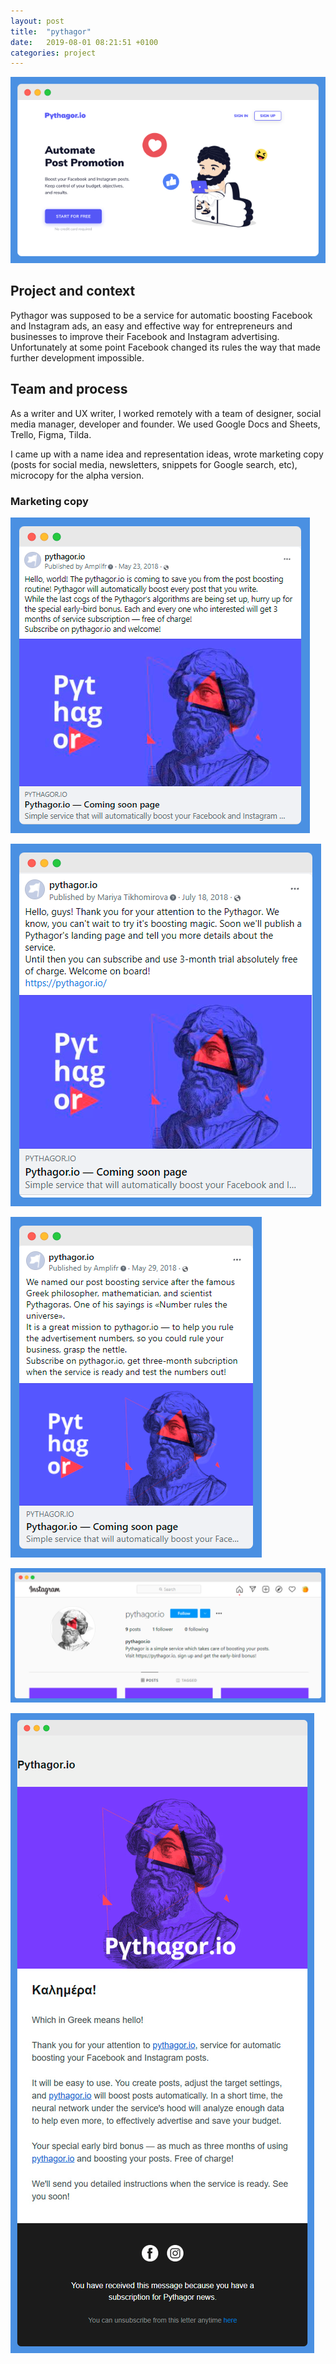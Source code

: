 ```yaml
---
layout: post
title:  "pythagor"
date:   2019-08-01 08:21:51 +0100
categories: project
---
```

![pythagor facebook first post](/assets/pythagor/pythagor-landing-small-screely.png)

## Project and context

Pythagor was supposed to be a service for automatic boosting Facebook and Instagram ads, an easy and effective way for entrepreneurs and businesses to improve their Facebook and Instagram advertising. Unfortunately at some point Facebook changed its rules the way that made further development impossible.

## Team and process

As a writer and UX writer, I worked remotely with a team of designer, social media manager, developer and founder. We used Google Docs and Sheets, Trello, Figma, Tilda.

I came up with a name idea and representation ideas, wrote marketing copy (posts for social media, newsletters,  snippets for Google search, etc), microcopy for the alpha version.

### Marketing copy

![pythagor facebook first post](/assets/pythagor/pythagor-first-screely.png)

![pythagor facebook first subscription post](/assets/pythagor/pythagor-first-suscription-screely.png)

![pythagor facebook early birds subscription post](/assets/pythagor/pythagor-early-birds-screely.png)

![pythagor instagram motto](/assets/pythagor/pythagor-instagram-screely.png)

![pythagor instagram motto](/assets/pythagor/early-birds-newsletter.png)


<!-- You’ll find this post in your `_posts` directory. Go ahead and edit it and re-build the site to see your changes. You can rebuild the site in many different ways, but the most common way is to run `jekyll serve`, which launches a web server and auto-regenerates your site when a file is updated.

Jekyll requires blog post files to be named according to the following format:

`YEAR-MONTH-DAY-title.MARKUP`

Where `YEAR` is a four-digit number, `MONTH` and `DAY` are both two-digit numbers, and `MARKUP` is the file extension representing the format used in the file. After that, include the necessary front matter. Take a look at the source for this post to get an idea about how it works.

Jekyll also offers powerful support for code snippets:

{% highlight ruby %}
def print_hi(name)
  puts "Hi, #{name}"
end
print_hi('Tom')
#=> prints 'Hi, Tom' to STDOUT.
{% endhighlight %}

Check out the [Jekyll docs][jekyll-docs] for more info on how to get the most out of Jekyll. File all bugs/feature requests at [Jekyll’s GitHub repo][jekyll-gh]. If you have questions, you can ask them on [Jekyll Talk][jekyll-talk].

[jekyll-docs]: https://jekyllrb.com/docs/home
[jekyll-gh]:   https://github.com/jekyll/jekyll
[jekyll-talk]: https://talk.jekyllrb.com/ -->
